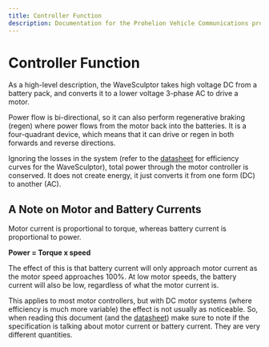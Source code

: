 ```yaml
---
title: Controller Function
description: Documentation for the Prohelion Vehicle Communications protocol
---
```


# Controller Function

As a high-level description, the WaveSculptor takes high voltage DC from a battery pack, and converts it to a lower voltage 3-phase AC to drive a motor.  

Power flow is bi-directional, so it can also perform regenerative braking (regen) where power flows from the motor back into the batteries.  It is a four-quadrant device, which means that it can drive or regen in both forwards and reverse directions.

Ignoring the losses in the system (refer to the [datasheet](../Datasheet/index.md) for efficiency curves for the WaveSculptor), total power through the motor controller is conserved.  It does not create energy, it just converts it from one form (DC) to another (AC).  

## A Note on Motor and Battery Currents

Motor current is proportional to torque, whereas battery current is proportional to power.  

__Power = Torque x speed__

The effect of this is that battery current will only approach motor current as the motor speed approaches 100%.  At low motor speeds, the battery current will also be low, regardless of what the motor current is. 
 
This applies to most motor controllers, but with DC motor systems (where efficiency is much more variable) the effect is not usually as noticeable.  So, when reading this document (and the [datasheet](../Datasheet/index.md)) make sure to note if the specification is talking about motor current or battery current.  They are very different quantities.